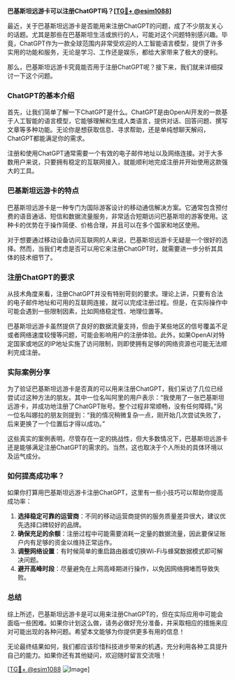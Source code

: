 **巴基斯坦远游卡可以注册ChatGPT吗？[[TG💪+ @esim1088](https://t.me/s/esim1088)]**

最近，关于巴基斯坦远游卡是否能用来注册ChatGPT的问题，成了不少朋友关心的话题。尤其是那些在巴基斯坦生活或旅行的人，可能对这个问题特别感兴趣。毕竟，ChatGPT作为一款全球范围内非常受欢迎的人工智能语言模型，提供了许多实用的功能和服务，无论是学习、工作还是娱乐，都给大家带来了极大的便利。

那么，巴基斯坦远游卡究竟能否用于注册ChatGPT呢？接下来，我们就来详细探讨一下这个问题。

### ChatGPT的基本介绍

首先，让我们简单了解一下ChatGPT是什么。ChatGPT是由OpenAI开发的一款基于人工智能的语言模型，它能够理解和生成人类语言，提供对话、回答问题、撰写文章等多种功能。无论你是想获取信息、寻求帮助，还是单纯想聊天解闷，ChatGPT都能满足你的需求。

注册和使用ChatGPT通常需要一个有效的电子邮件地址以及网络连接。对于大多数用户来说，只要拥有稳定的互联网接入，就能顺利地完成注册并开始使用这款强大的工具。

### 巴基斯坦远游卡的特点

巴基斯坦远游卡是一种专门为国际游客设计的移动通信解决方案。它通常包含预付费的语音通话、短信和数据流量服务，非常适合短期访问巴基斯坦的游客使用。这种卡的优势在于操作简便、价格合理，并且可以在多个国家和地区使用。

对于想要通过移动设备访问互联网的人来说，巴基斯坦远游卡无疑是一个很好的选择。然而，当我们考虑是否可以用它来注册ChatGPT时，就需要进一步分析其具体的技术细节了。

### 注册ChatGPT的要求

从技术角度来看，注册ChatGPT并没有特别苛刻的要求。理论上讲，只要有合法的电子邮件地址和可用的互联网连接，就可以完成注册过程。但是，在实际操作中可能会遇到一些限制因素，比如网络稳定性、地理位置等。

巴基斯坦远游卡虽然提供了良好的数据流量支持，但由于某些地区的信号覆盖不足或者网络速度较慢等问题，可能会影响用户的注册体验。此外，如果OpenAI对特定国家或地区的IP地址实施了访问限制，则即使拥有足够的网络资源也可能无法顺利完成注册。

### 实际案例分享

为了验证巴基斯坦远游卡是否真的可以用来注册ChatGPT，我们采访了几位已经尝试过这种方法的朋友。其中一位名叫阿里的用户表示：“我使用了一张巴基斯坦远游卡，并成功地注册了ChatGPT账号。整个过程非常顺畅，没有任何障碍。”另一位名叫娜拉的朋友则提到：“我的情况稍微复杂一点，刚开始几次尝试失败了，后来更换了一个位置后才得以成功。”

这些真实的案例表明，尽管存在一定的挑战性，但大多数情况下，巴基斯坦远游卡还是能够满足注册ChatGPT的需求的。当然，这也取决于个人所处的具体环境以及运气成分。

### 如何提高成功率？

如果你打算用巴基斯坦远游卡注册ChatGPT，这里有一些小技巧可以帮助你提高成功率：

1. **选择稳定可靠的运营商**：不同的移动运营商提供的服务质量差异很大，建议优先选择口碑较好的品牌。
2. **确保充足的余额**：注册过程中可能需要消耗一定量的数据流量，因此要保证账户内有足够的资金以维持正常运作。
3. **调整网络设置**：有时候简单的重启路由器或切换Wi-Fi与蜂窝数据模式即可解决问题。
4. **避开高峰时段**：尽量避免在上网高峰期进行操作，以免因网络拥堵而导致失败。

### 总结

综上所述，巴基斯坦远游卡是可以用来注册ChatGPT的，但在实际应用中可能会面临一些困难。如果你计划这么做，请务必做好充分准备，并采取相应的措施来应对可能出现的各种问题。希望本文能够为你提供更多有用的信息！

无论最终结果如何，我们都应该珍惜科技进步带来的机遇，充分利用各种工具提升自己的能力。如果你还有其他疑问，欢迎随时留言交流哦！

[[TG💪+ @esim1088](https://t.me/s/esim1088) ![Image](https://i.postimg.cc/4NQfJmqS/Snipaste-2025-05-13-00-14-12.png)]